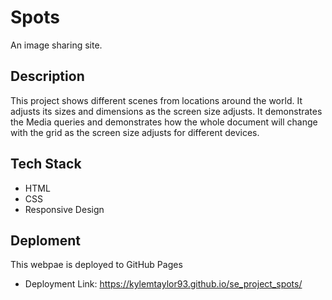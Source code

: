 # Spots

An image sharing site.

## Description

This project shows different scenes from locations around the world. It adjusts its sizes and dimensions as the screen size adjusts. It demonstrates the Media queries and demonstrates how the whole document will change with the grid as the screen size adjusts for different devices.

## Tech Stack

- HTML
- CSS
- Responsive Design

## Deploment

This webpae is deployed to GitHub Pages

- Deployment Link: https://kylemtaylor93.github.io/se_project_spots/
